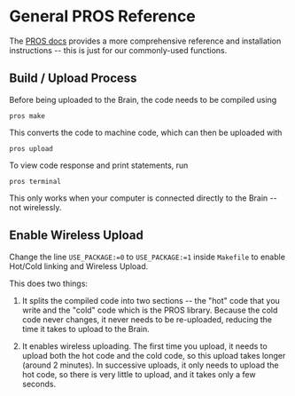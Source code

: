 # General PROS Reference

The [PROS docs](https://pros.cs.purdue.edu/v5/index.html) provides a more comprehensive reference and installation instructions -- this is just for our commonly-used functions.

## Build / Upload Process
Before being uploaded to the Brain, the code needs to be compiled using

    pros make

This converts the code to machine code, which can then be uploaded with

    pros upload

To view code response and print statements, run

    pros terminal

This only works when your computer is connected directly to the Brain -- not wirelessly.

## Enable Wireless Upload

Change the line `USE_PACKAGE:=0` to  `USE_PACKAGE:=1` inside `Makefile` to enable Hot/Cold linking and Wireless Upload.

This does two things:

1. It splits the compiled code into two sections -- the "hot" code that you write and the "cold" code which is the PROS library. Because the cold code never changes, it never needs to be re-uploaded, reducing the time it takes to upload to the Brain.

2. It enables wireless uploading. The first time you upload, it needs to upload both the hot code and the cold code, so this upload takes longer (around 2 minutes). In successive uploads, it only needs to upload the hot code, so there is very little to upload, and it takes only a few seconds.

